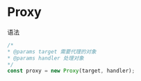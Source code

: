 # Proxy

语法
```js
/*
* @params target 需要代理的对象
* @params handler 处理对象
*/
const proxy = new Proxy(target, handler);
```